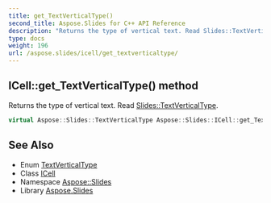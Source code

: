 ```yaml
---
title: get_TextVerticalType()
second_title: Aspose.Slides for C++ API Reference
description: "Returns the type of vertical text. Read Slides::TextVerticalType."
type: docs
weight: 196
url: /aspose.slides/icell/get_textverticaltype/
---
```

## ICell::get_TextVerticalType() method


Returns the type of vertical text. Read [Slides::TextVerticalType](../../textverticaltype/).

```cpp
virtual Aspose::Slides::TextVerticalType Aspose::Slides::ICell::get_TextVerticalType()=0
```

## See Also

* Enum [TextVerticalType](../../textverticaltype/)
* Class [ICell](../)
* Namespace [Aspose::Slides](../../)
* Library [Aspose.Slides](../../../)